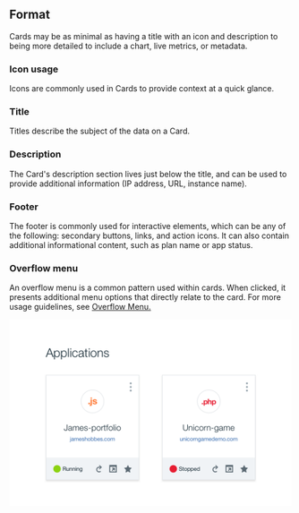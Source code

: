 ## Format
Cards may be as minimal as having a title with an icon and description to being more detailed to include a chart, live metrics, or metadata.
### Icon usage
Icons are commonly used in Cards to provide context at a quick glance.
### Title
Titles describe the subject of the data on a Card.
### Description
The Card's description section lives just below the title, and can be used to provide additional information (IP address, URL, instance name).
### Footer
The footer is commonly used for interactive elements, which can be any of the following: secondary buttons, links, and action icons. It can also contain additional informational content, such as plan name or app status.
### Overflow menu
An overflow menu is a common pattern used within cards. When clicked, it presents additional menu options that directly relate to the card. For more usage guidelines, see [Overflow Menu.]()


![cards example](images/card-usage-1.png)
